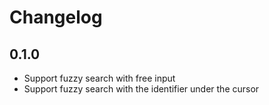 # Changelog

## 0.1.0

* Support fuzzy search with free input
* Support fuzzy search with the identifier under the cursor
